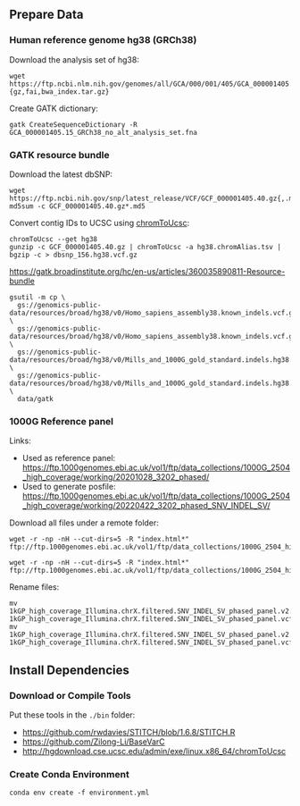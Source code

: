 ## Prepare Data

### Human reference genome hg38 (GRCh38)

Download the analysis set of hg38:

```shell
wget https://ftp.ncbi.nlm.nih.gov/genomes/all/GCA/000/001/405/GCA_000001405.15_GRCh38/seqs_for_alignment_pipelines.ucsc_ids/GCA_000001405.15_GRCh38_no_alt_analysis_set.fna.{gz,fai,bwa_index.tar.gz}
```

Create GATK dictionary:

```shell
gatk CreateSequenceDictionary -R GCA_000001405.15_GRCh38_no_alt_analysis_set.fna
```

### GATK resource bundle

Download the latest dbSNP:

```shell
wget https://ftp.ncbi.nih.gov/snp/latest_release/VCF/GCF_000001405.40.gz{,.md5}
md5sum -c GCF_000001405.40.gz*.md5
```

Convert contig IDs to UCSC using [chromToUcsc](http://hgdownload.cse.ucsc.edu/admin/exe/linux.x86_64/chromToUcsc):

```shell
chromToUcsc --get hg38
gunzip -c GCF_000001405.40.gz | chromToUcsc -a hg38.chromAlias.tsv | bgzip -c > dbsnp_156.hg38.vcf.gz
```

https://gatk.broadinstitute.org/hc/en-us/articles/360035890811-Resource-bundle

```shell
gsutil -m cp \
  gs://genomics-public-data/resources/broad/hg38/v0/Homo_sapiens_assembly38.known_indels.vcf.gz \
  gs://genomics-public-data/resources/broad/hg38/v0/Homo_sapiens_assembly38.known_indels.vcf.gz.tbi \
  gs://genomics-public-data/resources/broad/hg38/v0/Mills_and_1000G_gold_standard.indels.hg38.vcf.gz \
  gs://genomics-public-data/resources/broad/hg38/v0/Mills_and_1000G_gold_standard.indels.hg38.vcf.gz.tbi \
  data/gatk
```

### 1000G Reference panel

Links:

- Used as reference panel: https://ftp.1000genomes.ebi.ac.uk/vol1/ftp/data_collections/1000G_2504_high_coverage/working/20201028_3202_phased/
- Used to generate posfile: https://ftp.1000genomes.ebi.ac.uk/vol1/ftp/data_collections/1000G_2504_high_coverage/working/20220422_3202_phased_SNV_INDEL_SV/

Download all files under a remote folder:

```shell
wget -r -np -nH --cut-dirs=5 -R "index.html*" ftp://ftp.1000genomes.ebi.ac.uk/vol1/ftp/data_collections/1000G_2504_high_coverage/working/20220422_3202_phased_SNV_INDEL_SV/

wget -r -np -nH --cut-dirs=5 -R "index.html*" ftp://ftp.1000genomes.ebi.ac.uk/vol1/ftp/data_collections/1000G_2504_high_coverage/working/20201028_3202_phased/
```

Rename files:

```shell
mv 1kGP_high_coverage_Illumina.chrX.filtered.SNV_INDEL_SV_phased_panel.v2.vcf.gz 1kGP_high_coverage_Illumina.chrX.filtered.SNV_INDEL_SV_phased_panel.vcf.gz
mv 1kGP_high_coverage_Illumina.chrX.filtered.SNV_INDEL_SV_phased_panel.v2.vcf.gz.tbi 1kGP_high_coverage_Illumina.chrX.filtered.SNV_INDEL_SV_phased_panel.vcf.gz.tbi
```

## Install Dependencies

### Download or Compile Tools

Put these tools in the `./bin` folder:

- https://github.com/rwdavies/STITCH/blob/1.6.8/STITCH.R
- https://github.com/Zilong-Li/BaseVarC
- http://hgdownload.cse.ucsc.edu/admin/exe/linux.x86_64/chromToUcsc

### Create Conda Environment

```shell
conda env create -f environment.yml
```

